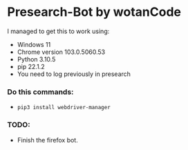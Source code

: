 # Presearch-Bot by wotanCode

I managed to get this to work using:
- Windows 11
- Chrome version 103.0.5060.53
- Python 3.10.5
- pip 22.1.2
- You need to log previously in presearch

### Do this commands:
- `pip3 install webdriver-manager`

### TODO:
- Finish the firefox bot.